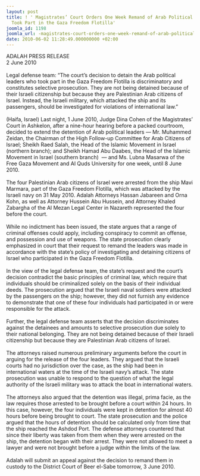 ```yaml
---
layout: post
title: ! ' Magistrates’ Court Orders One Week Remand of Arab Political Leaders who
  Took Part in the Gaza Freedom Flotilla'
joomla_id: 1198
joomla_url: -magistrates-court-orders-one-week-remand-of-arab-political-leaders-who-took-part-in-the-gaza-freedom-flotilla
date: 2010-06-02 11:28:49.000000000 +02:00
---
```

ADALAH PRESS RELEASE<br /> 2 June 2010<br /> <br /> Legal defense team: “The court’s decision to detain the Arab political leaders who took part in the Gaza Freedom Flotilla is discriminatory and constitutes selective prosecution. They are not being detained because of their Israeli citizenship but because they are Palestinian Arab citizens of Israel. Instead, the Israeli military, which attacked the ship and its passengers, should be investigated for violations of international law.”<br /> <br /> (Haifa, Israel) Last night, 1 June 2010, Judge Dina Cohen of the Magistrates’ Court in Ashkelon, after a nine-hour hearing before a packed courtroom, decided to extend the detention of Arab political leaders — Mr. Muhammed Zeidan, the Chairman of the High Follow-up Committee for Arab Citizens of Israel; Sheikh Raed Salah, the Head of the Islamic Movement in Israel (northern branch); and Sheikh Hamad Abu Daabes, the Head of the Islamic Movement in Israel (southern branch)  — and Ms. Lubna Masarwa of the Free Gaza Movement and Al Quds University for one week, until 8 June 2010.<br /> <br /> The four Palestinian Arab citizens of Israel were arrested from the ship Mavi Marmara, part of the Gaza Freedom Flotilla, which was attacked by the Israeli navy on 31 May 2010. Adalah Attorneys Hassan Jabareen and Orna Kohn, as well as Attorney Hussein Abu Hussein, and Attorney Khaled Zabargha of the Al Mezan Legal Center in Nazareth represented the four before the court.<br /> <br /> While no indictment has been issued, the state argues that a range of criminal offenses could apply, including conspiracy to commit an offense, and possession and use of weapons. The state prosecution clearly emphasized in court that their request to remand the leaders was made in accordance with the state’s policy of investigating and detaining citizens of Israel who participated in the Gaza Freedom Flotilla.<br /> <br /> In the view of the legal defense team, the state’s request and the court’s decision contradict the basic principles of criminal law, which require that individuals should be criminalized solely on the basis of their individual deeds. The prosecution argued that the Israeli naval soldiers were attacked by the passengers on the ship; however, they did not furnish any evidence to demonstrate that one of these four individuals had participated in or were responsible for the attack.<br /> <br /> Further, the legal defense team asserts that the decision discriminates against the detainees and amounts to selective prosecution due solely to their national belonging. They are not being detained because of their Israeli citizenship but because they are Palestinian Arab citizens of Israel.<br /> <br /> The attorneys raised numerous preliminary arguments before the court in arguing for the release of the four leaders. They argued that the Israeli courts had no jurisdiction over the case, as the ship had been in international waters at the time of the Israeli navy’s attack. The state prosecution was unable to respond to the question of what the legal authority of the Israeli military was to attack the boat in international waters.<br /> <br /> The attorneys also argued that the detention was illegal, prima facie, as the law requires those arrested to be brought before a court within 24 hours. In this case, however, the four individuals were kept in detention for almost 40 hours before being brought to court. The state prosecution and the police argued that the hours of detention should be calculated only from time that the ship reached the Ashdod Port. The defense attorneys countered that since their liberty was taken from them when they were arrested on the ship, the detention began with their arrest. They were not allowed to meet a lawyer and were not brought before a judge within the limits of the law.<br /> <br /> Adalah will submit an appeal against the decision to remand them in custody to the District Court of Beer el-Sabe tomorrow, 3 June 2010.<br /><br /><br />
